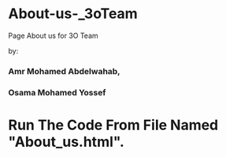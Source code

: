 # About-us-_3oTeam
Page About us  for 3O Team

by:
### Amr Mohamed Abdelwahab,
### Osama Mohamed Yossef

# Run The Code From File Named "About_us.html".
